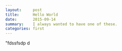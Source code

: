 ```yaml
---
layout:     post
title:      Hello World
date:       2015-09-14
summary:    I always wanted to have one of these.
categories: first
---
```

"fdssfsdp
d
